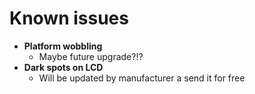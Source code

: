 # Known issues

* **Platform wobbling**
  * Maybe future upgrade?!?
* **Dark spots on LCD**
  * Will be updated by manufacturer a send it for free
